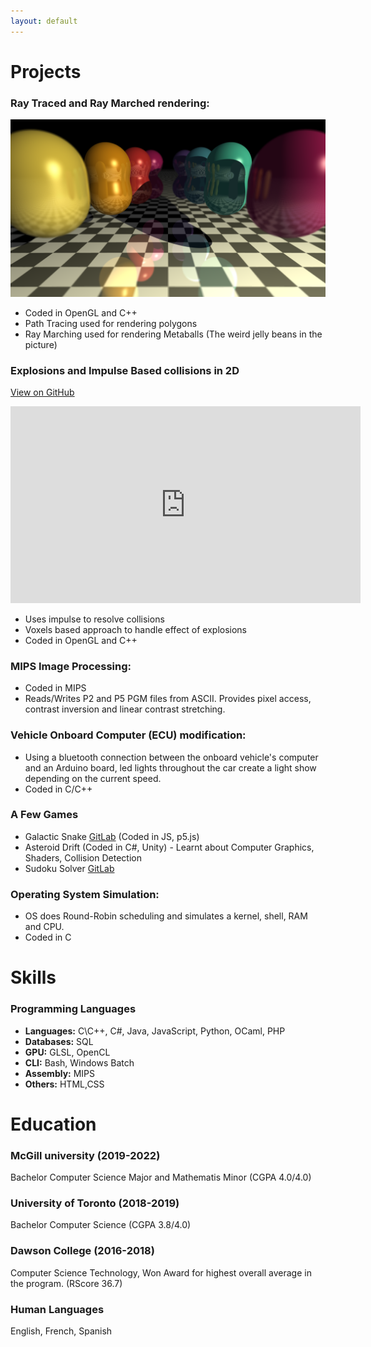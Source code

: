 ```yaml
---
layout: default
---
```


# Projects

### Ray Traced and Ray Marched rendering:
![Ray Tracing Image](/assets/img/10.png)
* Coded in OpenGL and C++
* Path Tracing used for rendering polygons
* Ray Marching used for rendering Metaballs (The weird jelly beans in the picture)

### Explosions and Impulse Based collisions in 2D
[View on GitHub](https://github.com/lzugasti/COMP559FinalProject)
<iframe width="560" height="315" src="https://www.youtube.com/embed/e3vPSb2F38A?si=wwB601BOVGagRkEr" title="YouTube video player" frameborder="0" allow="accelerometer; autoplay; clipboard-write; encrypted-media; gyroscope; picture-in-picture; web-share" allowfullscreen></iframe>

* Uses impulse to resolve collisions
* Voxels based approach to handle effect of explosions
* Coded in OpenGL and C++
  
### 

### MIPS Image Processing:
* Coded in MIPS
* Reads/Writes P2 and P5 PGM files from ASCII. Provides pixel access, contrast inversion and linear contrast stretching.

### Vehicle Onboard Computer (ECU) modification:
* Using a bluetooth connection between the onboard vehicle's computer and an Arduino board, led lights throughout the car create a light show depending on the current speed.
* Coded in C/C++

### A Few Games
* Galactic Snake [GitLab](https://gitlab.com/ZugastLeo/ball-holes-games/) (Coded in JS, p5.js)
* Asteroid Drift (Coded in C#, Unity) - Learnt about Computer Graphics, Shaders, Collision Detection
* Sudoku Solver [GitLab](https://gitlab.com/ZugastLeo/sudokusolver/)

### Operating System Simulation:
* OS does Round-Robin scheduling and simulates a kernel, shell, RAM and CPU.
* Coded in C



# Skills
### Programming Languages 
* <b>Languages:</b> C\C++, C#, Java, JavaScript, Python, OCaml, PHP
* <b>Databases:</b> SQL
* <b>GPU:</b> GLSL, OpenCL
* <b>CLI:</b> Bash, Windows Batch
* <b>Assembly:</b> MIPS
* <b>Others:</b> HTML,CSS



# Education

### McGill university (2019-2022)
Bachelor Computer Science Major and Mathematis Minor (CGPA 4.0/4.0)

### University of Toronto (2018-2019)
Bachelor Computer Science (CGPA 3.8/4.0)

### Dawson College (2016-2018)
Computer Science Technology, Won Award for highest overall average in the program. (RScore 36.7)



### Human Languages
English, French, Spanish